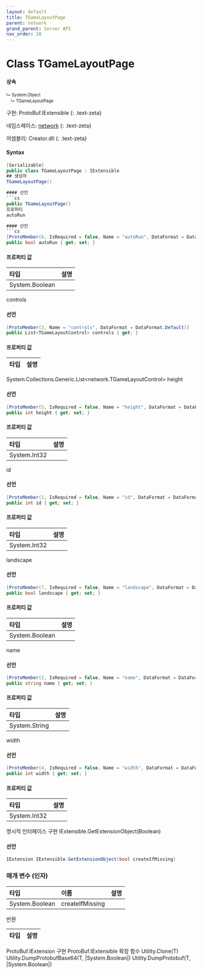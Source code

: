 ```yaml
---
layout: default
title: TGameLayoutPage
parent: network
grand_parent: Server API
nav_order: 10
---
```


# Class TGameLayoutPage

#### 상속
<div class="code-example" markdown="1" style = "font-size:0.8em;">
↳ System.Object<br/>
　↳ TGameLayoutPage
</div>

구현: ProtoBuf.IExtensible
{: .text-zeta}

네임스페이스: [network](../)
{: .text-zeta}

어셈블리: Creator.dll
{: .text-zeta}

#### Syntax
```cs
[Serializable]
public class TGameLayoutPage : IExtensible
## 생성자
TGameLayoutPage()

#### 선언
```cs
public TGameLayoutPage()
프로퍼티
autoRun

#### 선언
```cs
[ProtoMember(6, IsRequired = false, Name = "autoRun", DataFormat = DataFormat.Default)]
public bool autoRun { get; set; }
```
#### 프로퍼티 값

|타입|설명|
|:-|:-|
|System.Boolean|	
controls

#### 선언
```cs
[ProtoMember(3, Name = "controls", DataFormat = DataFormat.Default)]
public List<TGameLayoutControl> controls { get; }
```
#### 프로퍼티 값

|타입|설명|
|:-|:-|
System.Collections.Generic.List<network.TGameLayoutControl>	
height

#### 선언
```cs
[ProtoMember(5, IsRequired = false, Name = "height", DataFormat = DataFormat.TwosComplement)]
public int height { get; set; }
```
#### 프로퍼티 값

|타입|설명|
|:-|:-|
|System.Int32|	
id

#### 선언
```cs
[ProtoMember(1, IsRequired = false, Name = "id", DataFormat = DataFormat.TwosComplement)]
public int id { get; set; }
```
#### 프로퍼티 값

|타입|설명|
|:-|:-|
|System.Int32|	
landscape

#### 선언
```cs
[ProtoMember(7, IsRequired = false, Name = "landscape", DataFormat = DataFormat.Default)]
public bool landscape { get; set; }
```
#### 프로퍼티 값

|타입|설명|
|:-|:-|
|System.Boolean|	
name

#### 선언
```cs
[ProtoMember(2, IsRequired = false, Name = "name", DataFormat = DataFormat.Default)]
public string name { get; set; }
```
#### 프로퍼티 값

|타입|설명|
|:-|:-|
|System.String|	
width

#### 선언
```cs
[ProtoMember(4, IsRequired = false, Name = "width", DataFormat = DataFormat.TwosComplement)]
public int width { get; set; }
```
#### 프로퍼티 값

|타입|설명|
|:-|:-|
|System.Int32|	
명시적 인터페이스 구현
IExtensible.GetExtensionObject(Boolean)

#### 선언
```cs
IExtension IExtensible.GetExtensionObject(bool createIfMissing)
```
### 매개 변수 (인자)
|타입|이름|설명|
|:-|:-|:-|
|System.Boolean|	createIfMissing	
반환

|타입|설명|
|:-|:-|
ProtoBuf.IExtension	
구현
ProtoBuf.IExtensible
확장 함수
Utility.Clone<T>(T)
Utility.DumpProtobufBase64<T>(T, |System.Boolean|)
Utility.DumpProtobuf<T>(T, |System.Boolean|)